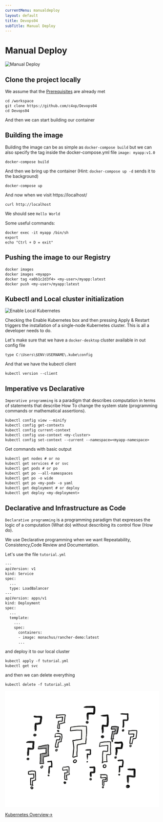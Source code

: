 ```yaml
---
currentMenu: manualdeploy
layout: default
title: Devops04
subTitle: Manual Deploy
---
```


# Manual Deploy

![Manual Deploy](https://raw.githubusercontent.com/c4xp/Devops04/master/assets/manual-deploy.png)

## Clone the project locally

We assume that the [Prerequisites](https://gist.github.com/c4xp/fba7a3f83193d23553ce37aac2588c6d) are already met

```
cd /workspace
git clone https://github.com/c4xp/Devops04
cd Devops04
```

And then we can start building our container

## Building the image

Building the image can be as simple as `docker-compose build` but we can also specify the tag
inside the docker-compose.yml file `image: myapp:v1.0`

```
docker-compose build
```

And then we bring up the container (Hint: `docker-compose up -d` sends it to the background)

```
docker-compose up
```

And now when we visit https://localhost/

```
curl http://localhost
```

We should see `Hello World`

Some useful commands:

```
docker exec -it myapp /bin/sh
export
echo "Ctrl + D = exit"
```

## Pushing the image to our Registry

```
docker images
docker images <myapp>
docker tag <a0b1c2d3f4> <my-user>/myapp:latest
docker push <my-user>/myapp:latest
```

## Kubectl and Local cluster initialization

![Enable Local Kubernetes](https://raw.githubusercontent.com/c4xp/Devops04/master/assets/enable-k8s.png)

Checking the Enable Kubernetes box and then pressing Apply & Restart triggers the installation of a single-node Kubernetes cluster. This is all a developer needs to do.

Let's make sure that we have a `docker-desktop` cluster available in out config file

```
type C:\Users\$ENV:USERNAME\.kube\config
```

And that we have the kubectl client

```
kubectl version --client
```

## Imperative vs Declarative

`Imperative programming` is a paradigm that describes computation in terms of statements that describe How To change the system state (programming commands or mathematical assertions).

```
kubectl config view --minify
kubectl config get-contexts
kubectl config current-context
kubectl config use-context <my-cluster>
kubectl config set-context --current --namespace=<myapp-namespace>
```

Get commands with basic output

```
kubectl get nodes # or no
kubectl get services # or svc
kubectl get pods # or po
kubectl get po --all-namespaces
kubectl get po -o wide
kubectl get po <my-pod> -o yaml
kubectl get deployment # or deploy
kubectl get deploy <my-deployment>
```

## Declarative and Infrastructure as Code

`Declarative programming` is a programming paradigm that expresses the logic of a computation (What do) without describing its control flow (How do).

We use Declarative programming when we want Repeatability, Consistency,Code Review and Documentation.

Let's use the file `tutorial.yml`

```
---
apiVersion: v1
kind: Service
spec:
  ...
  type: LoadBalancer
---
apiVersion: apps/v1
kind: Deployment
spec:
  ...
  template:
    ...
    spec:
      containers:
      - image: monachus/rancher-demo:latest
      ...
```

and deploy it to our local cluster

```
kubectl apply -f tutorial.yml
kubectl get svc
```

and then we can delete everything

```
kubectl delete -f tutorial.yml
```

![Questions](https://raw.githubusercontent.com/c4xp/Devops01/master/assets/questions.png)

[Kubernetes Overview→](kubernetes.md)
